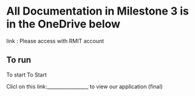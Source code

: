 # All Documentation in Milestone 3 is in the OneDrive below
link : 
Please access with RMIT account

## To run
To start
To Start

Clicl on this link:_________________ to view our application (final)